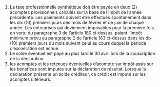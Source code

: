 1)  La  taxe  professionnelle  synthétique  doit  être  payée  en  deux  (2) acomptes  provisionnels  calculés  sur  la  base  de  l’impôt  de  l’année  précédente.  Les paiements doivent être effectués spontanément dans les dix (10) premiers jours des mois de février et de juin de chaque année.
Les  entreprises  qui  deviennent  imposables  pour  la  première  fois  en  vertu  du paragraphe 3 de l’article 180 ci-dessus, paient l’impôt minimum prévu au paragraphe 2 de l’article 183 ci-dessus dans les dix (10) premiers jours du mois suivant celui au cours duquel la période d’exonération est échue.
2) Le solde éventuel est payé au plus tard le 30 avril lors de la souscription de la
déclaration.
3) les acomptes et les retenues éventuelles d’acompte sur impôt assis sur les bénéfices
sont  imputés  sur  la  déclaration  de  résultat.  Lorsque  la  déclaration  présente  un  solde créditeur, ce crédit est imputé sur les acomptes ultérieurs.